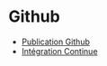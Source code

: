 # Github

<!-- generateSubNav -->

* [Publication Github](contenus/github/publication/)
* [Intégration Continue](contenus/github/scriptCI/)

